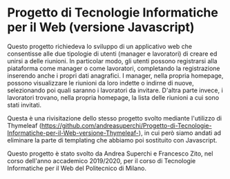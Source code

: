 # Progetto di Tecnologie Informatiche per il Web (versione Javascript)

Questo progetto richiedeva lo sviluppo di un applicativo web che consentisse alle due tipologie di utenti (manager e lavoratori) di creare ed unirsi a delle riunioni. In particolar modo, gli utenti possono registrarsi alla piataforma come manager o come lavoratori, completando la registrazione inserendo anche i propri dati anagrafici. I manager, nella propria homepage, possono visualizzare le riunioni da loro indette o indirne di nuove, selezionando poi quali saranno i lavoratori da invitare. D'altra parte invece, i lavoratori trovano, nella propria homepage, la lista delle riunioni a cui sono stati invitati.

Questa è una rivisitazione dello stesso progetto svolto mediante l'utilizzo di Thymeleaf (https://github.com/andreasuperchi/Progetto-di-Tecnologie-Informatiche-per-il-Web-versione-Thymeleaf-), in cui però siamo andati ad eliminare la parte di templating che abbiamo poi sostituito con Javascript.

Questo progetto è stato svolto da Andrea Superchi e Francesco Zito, nel corso dell'anno accademico 2019/2020, per il corso di Tecnologie Informatiche per il Web del Politecnico di Milano.
